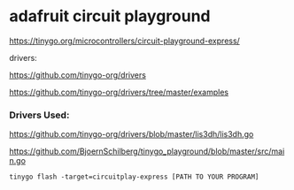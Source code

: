 

# adafruit circuit playground

https://tinygo.org/microcontrollers/circuit-playground-express/


drivers: 

https://github.com/tinygo-org/drivers

https://github.com/tinygo-org/drivers/tree/master/examples

### Drivers Used:

https://github.com/tinygo-org/drivers/blob/master/lis3dh/lis3dh.go

https://github.com/BjoernSchilberg/tinygo_playground/blob/master/src/main.go

`tinygo flash -target=circuitplay-express [PATH TO YOUR PROGRAM]`
